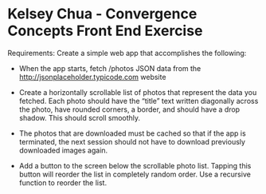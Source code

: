 # Kelsey Chua - Convergence Concepts Front End Exercise

Requirements: Create a simple web app that accomplishes the following:

- When the app starts, fetch /photos JSON data from the http://jsonplaceholder.typicode.com website

- Create a horizontally scrollable list of photos that represent the data you fetched. Each photo should have the “title” text written diagonally across the photo, have rounded corners, a border, and should have a drop shadow.  This should scroll smoothly.

- The photos that are downloaded must be cached so that if the app is terminated, the next session should not have to download previously downloaded images again.

- Add a button to the screen below the scrollable photo list. Tapping this button will reorder the list in completely random order. Use a recursive function to reorder the list.
